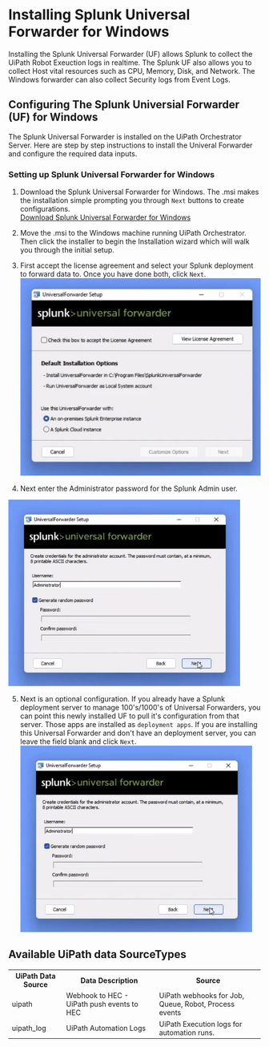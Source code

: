 
# Installing Splunk Universal Forwarder for Windows

Installing the Splunk Universal Forwarder (UF) allows Splunk to collect the UiPath Robot Exeuction logs in realtime.  The Splunk UF also allows you to collect Host vital resources such as CPU, Memory, Disk, and Network.  The Windows forwarder can also collect Security logs from Event Logs.


## Configuring The Splunk Universial Forwarder (UF) for Windows 

The Splunk Universal Forwarder is installed on the UiPath Orchestrator Server.  Here are step by step instructions to install the Univeral Forwarder and configure the required data inputs.

### Setting up Splunk Universal Forwarder for Windows

1. Download the Splunk Universal Forwarder for Windows.  The .msi makes the installation simple prompting you through `Next` buttons to create configurations.  
[Download Splunk Universal Forwarder for Windows](https://www.splunk.com/en_us/download/universal-forwarder.html)

2. Move the .msi to the Windows machine running UiPath Orchestrator.  Then click the installer to begin the Installation wizard which will walk you through the initial setup.

3. First accept the license agreement and select your Splunk deployment to forward data to.  Once you have done both, click `Next`.
![Accept License & forward data to Splunk Cloud or Enterprise](./images/uf_images/splunk_uf_1.jpg)

4. Next enter the Administrator password for the Splunk Admin user.

![Authentication for UF account](./images/uf_images/splunk_uf_2.jpg)

5. Next is an optional configuration.  If you already have a Splunk deployment server to manage 100's/1000's of Universal Forwarders, you can point this newly installed UF to pull it's configuration from that server.  Those apps are installed as `deployment apps`.  If you are installing this Universal Forwarder and don't have an deployment server, you can leave the field blank and click `Next`.
![Optional - Deployment Server Config](./images/uf_images/splunk_uf_2.jpg)

## Available UiPath data SourceTypes
<table>
<tr>
<th>UiPath Data Source</th>
<th>Data Description</th>
<th>Source</th>
</tr>
<tr>
<td>uipath</td>
<td>Webhook to HEC - UiPath push events to HEC</td>
<td>UiPath webhooks for Job, Queue, Robot, Process events</td>
</tr>
<tr>
<td>uipath_log</td>
<td>UiPath Automation Logs</td>
<td>UiPath Execution logs for automation runs.</td>
</tr>

</table>
